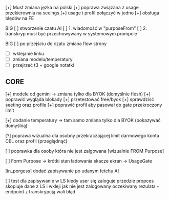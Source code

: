 [+] Must zmiana jęzka na polski
[+] poprawa związana z usage przekierownia na seeings
[+] usage i profil połączyć w jedno
[+] obsługa błędów na FE

BIG
[ ] stworzenie czatu AI
[ ] 1. wiadomość w "purposeFrom"
[ ] 2. transkryp musi być przechowywany w systemowym prompcie

BIG
[ ] po przejściu do czatu zmiana flow strony

- [ ] wklejanie linku
- [ ] zmiana modelu/temperatury
- [ ] przejrzeć t3 + google notatki

## CORE

[+] modele od gemini -> zmiana tylko dla BYOK (domyślnie flesh)
[+] poprawić wygląda blokady
[+] przetestować free/byok
[+] sprawdzisć seeting oraz profile
[+] poprawić profil aby pasował do gate przekroczony limit

[+] dodanie temperatury -> tam samo zmiana tylko dla BYOK (pokazywać domyślną)

[?] poprawa wizualna dla osobny przekraczającej limit darmowego konta CEL oraz profil (przeglądnąć)

[ ] poprawka dla osoby która nie jest zalgowana [wizualnie FROM Purpose]

[ ] Form Purpose -> krótki stan ładowania skacze ekran -> UsageGate

[in_porgess] dodać zapisywanie po udanym fetchu AI

[ ] test dla zapisywanie w LS kiedy user się zaloguje przedzie propces skopiuje dane z LS i wkleji jak nie jest zalogowany oczekiwany rezulata - endpoint z transkrypcją wali błąd
